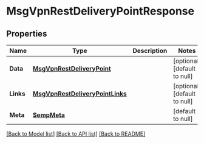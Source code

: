 # MsgVpnRestDeliveryPointResponse

## Properties
Name | Type | Description | Notes
------------ | ------------- | ------------- | -------------
**Data** | [**MsgVpnRestDeliveryPoint**](MsgVpnRestDeliveryPoint.md) |  | [optional] [default to null]
**Links** | [**MsgVpnRestDeliveryPointLinks**](MsgVpnRestDeliveryPointLinks.md) |  | [optional] [default to null]
**Meta** | [**SempMeta**](SempMeta.md) |  | [default to null]

[[Back to Model list]](../README.md#documentation-for-models) [[Back to API list]](../README.md#documentation-for-api-endpoints) [[Back to README]](../README.md)


